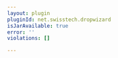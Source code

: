 ```yaml
---
layout: plugin
pluginId: net.swisstech.dropwizard
isJarAvailable: true
error: ''
violations: []

---
```

